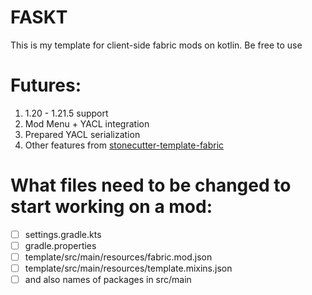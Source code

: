 # FASKT

This is my template for client-side fabric mods on kotlin. Be free to use

# Futures:
1. 1.20 - 1.21.5 support
2. Mod Menu + YACL integration 
3. Prepared YACL serialization
4. Other features from [stonecutter-template-fabric](https://github.com/stonecutter-versioning/stonecutter-template-fabric)

# What files need to be changed to start working on a mod:
 - [ ] settings.gradle.kts
 - [ ] gradle.properties
 - [ ] template/src/main/resources/fabric.mod.json
 - [ ] template/src/main/resources/template.mixins.json
 - [ ] and also names of packages in src/main